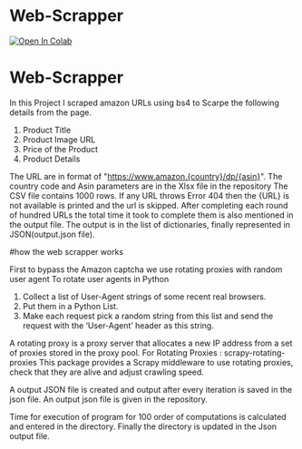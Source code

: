 # Web-Scrapper
[![Open In Colab](https://colab.research.google.com/assets/colab-badge.svg)](https://colab.research.google.com/drive/1MjFmXBeGeZW9dPR9jY7-lnjK53btoGTs#scrollTo=6VL1-eCm9--O)


# Web-Scrapper
In this Project I scraped amazon URLs using bs4 to Scarpe the following details from the page.
1. Product Title
2. Product Image URL
3. Price of the Product
4. Product Details

The URL are in format of "https://www.amazon.{country}/dp/{asin}".
The country code and Asin parameters are in the Xlsx file in the repository
The CSV file contains 1000 rows. 
If any URL throws Error 404 then the {URL} is not available is printed  and the url is skipped.
After completing each round of hundred URLs the total time it 
took to complete them is also mentioned in the output file.
The output is in the list of dictionaries, finally represented in JSON(output.json file).

#how the web scrapper works


First to bypass the Amazon captcha we use rotating proxies with random user agent
To rotate user agents in Python 

1. Collect a list of User-Agent strings of some recent real browsers.
2. Put them in a Python List.
3. Make each request pick a random string from this list and send the request with the ‘User-Agent’ header as this string.

A rotating proxy is a proxy server that allocates a new IP address from a set of proxies stored in the proxy pool.
For Rotating Proxies :
 scrapy-rotating-proxies
 This package provides a Scrapy middleware to use rotating proxies, check that they are alive and adjust crawling speed.

A output JSON file is created and output after every iteration is saved in the json file.
An output json file is given in the repository.

Time for execution of program for 100 order of computations is calculated and entered in the directory.
Finally the directory is updated in the Json output file.
